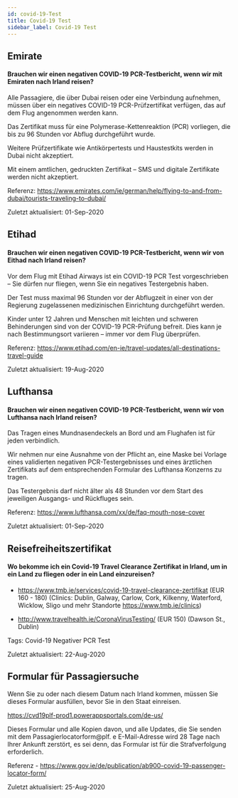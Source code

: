 ```yaml
---
id: covid-19-Test
title: Covid-19 Test
sidebar_label: Covid-19 Test
---
```


## Emirate

#### **Brauchen wir einen negativen COVID-19 PCR-Testbericht, wenn wir mit Emiraten nach Irland reisen?**

Alle Passagiere, die über Dubai reisen oder eine Verbindung aufnehmen, müssen über ein negatives COVID-19 PCR-Prüfzertifikat verfügen, das auf dem Flug angenommen werden kann.

Das Zertifikat muss für eine Polymerase-Kettenreaktion (PCR) vorliegen, die bis zu 96 Stunden vor Abflug durchgeführt wurde.

Weitere Prüfzertifikate wie Antikörpertests und Haustestkits werden in Dubai nicht akzeptiert.

Mit einem amtlichen, gedruckten Zertifikat – SMS und digitale Zertifikate werden nicht akzeptiert.

Referenz: https://www.emirates.com/ie/german/help/flying-to-and-from-dubai/tourists-traveling-to-dubai/

Zuletzt aktualisiert: 01-Sep-2020

## Etihad

#### **Brauchen wir einen negativen COVID-19 PCR-Testbericht, wenn wir von Eithad nach Irland reisen?**

Vor dem Flug mit Etihad Airways ist ein COVID-19 PCR Test vorgeschrieben – Sie dürfen nur fliegen, wenn Sie ein negatives Testergebnis haben.

Der Test muss maximal 96 Stunden vor der Abflugzeit in einer von der Regierung zugelassenen medizinischen Einrichtung durchgeführt werden.

Kinder unter 12 Jahren und Menschen mit leichten und schweren Behinderungen sind von der COVID-19 PCR-Prüfung befreit. Dies kann je nach Bestimmungsort variieren – immer vor dem Flug überprüfen.

Referenz: https://www.etihad.com/en-ie/travel-updates/all-destinations-travel-guide

Zuletzt aktualisiert: 19-Aug-2020

## Lufthansa

#### **Brauchen wir einen negativen COVID-19 PCR-Testbericht, wenn wir von Lufthansa nach Irland reisen?**

Das Tragen eines Mundnasendeckels an Bord und am Flughafen ist für jeden verbindlich.

Wir nehmen nur eine Ausnahme von der Pflicht an, eine Maske bei Vorlage eines validierten negativen PCR-Testergebnisses und eines ärztlichen Zertifikats auf dem entsprechenden Formular des Lufthansa Konzerns zu tragen.

Das Testergebnis darf nicht älter als 48 Stunden vor dem Start des jeweiligen Ausgangs- und Rückfluges sein.

Referenz: https://www.lufthansa.com/xx/de/faq-mouth-nose-cover

Zuletzt aktualisiert: 01-Sep-2020

## Reisefreiheitszertifikat

#### Wo bekomme ich ein Covid-19 Travel Clearance Zertifikat in Irland, um in ein Land zu fliegen oder in ein Land einzureisen?

* https://www.tmb.ie/services/covid-19-travel-clearance-zertifikat (EUR 160 - 180) (Clinics: Dublin, Galway, Carlow, Cork, Kilkenny, Waterford, Wicklow, Sligo und mehr Standorte https://www.tmb.ie/clinics)

* http://www.travelhealth.ie/CoronaVirusTesting/ (EUR 150) (Dawson St., Dublin)

Tags: Covid-19 Negativer PCR Test

Zuletzt aktualisiert: 22-Aug-2020

## Formular für Passagiersuche

Wenn Sie zu oder nach diesem Datum nach Irland kommen, müssen Sie dieses Formular ausfüllen, bevor Sie in den Staat einreisen.

https://cvd19plf-prod1.powerappsportals.com/de-us/

Dieses Formular und alle Kopien davon, und alle Updates, die Sie senden mit dem Passagierlocatorform@plf. e E-Mail-Adresse wird 28 Tage nach Ihrer Ankunft zerstört, es sei denn, das Formular ist für die Strafverfolgung erforderlich.

Referenz - https://www.gov.ie/de/publication/ab900-covid-19-passenger-locator-form/

Zuletzt aktualisiert: 25-Aug-2020